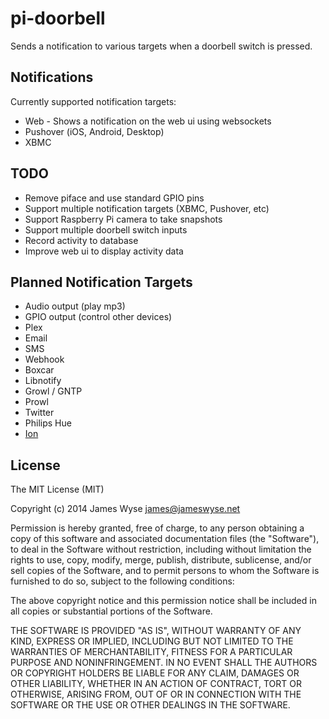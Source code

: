 # pi-doorbell

Sends a notification to various targets when a doorbell switch is pressed.

## Notifications
Currently supported notification targets:
 - Web - Shows a notification on the web ui using websockets
 - Pushover (iOS, Android, Desktop)
 - XBMC

## TODO
 - Remove piface and use standard GPIO pins
 - Support multiple notification targets (XBMC, Pushover, etc)
 - Support Raspberry Pi camera to take snapshots
 - Support multiple doorbell switch inputs
 - Record activity to database
 - Improve web ui to display activity data

## Planned Notification Targets
 - Audio output (play mp3)
 - GPIO output (control other devices)
 - Plex
 - Email
 - SMS
 - Webhook
 - Boxcar
 - Libnotify
 - Growl / GNTP
 - Prowl
 - Twitter
 - Philips Hue
 - [Ion](https://www.kickstarter.com/projects/lavallc/ion-a-music-detecting-mood-light-with-bluetooth-lo)


## License

The MIT License (MIT)

Copyright (c) 2014 James Wyse <james@jameswyse.net>

Permission is hereby granted, free of charge, to any person obtaining a copy of
this software and associated documentation files (the "Software"), to deal in
the Software without restriction, including without limitation the rights to
use, copy, modify, merge, publish, distribute, sublicense, and/or sell copies of
the Software, and to permit persons to whom the Software is furnished to do so,
subject to the following conditions:

The above copyright notice and this permission notice shall be included in all
copies or substantial portions of the Software.

THE SOFTWARE IS PROVIDED "AS IS", WITHOUT WARRANTY OF ANY KIND, EXPRESS OR
IMPLIED, INCLUDING BUT NOT LIMITED TO THE WARRANTIES OF MERCHANTABILITY, FITNESS
FOR A PARTICULAR PURPOSE AND NONINFRINGEMENT. IN NO EVENT SHALL THE AUTHORS OR
COPYRIGHT HOLDERS BE LIABLE FOR ANY CLAIM, DAMAGES OR OTHER LIABILITY, WHETHER
IN AN ACTION OF CONTRACT, TORT OR OTHERWISE, ARISING FROM, OUT OF OR IN
CONNECTION WITH THE SOFTWARE OR THE USE OR OTHER DEALINGS IN THE SOFTWARE.
